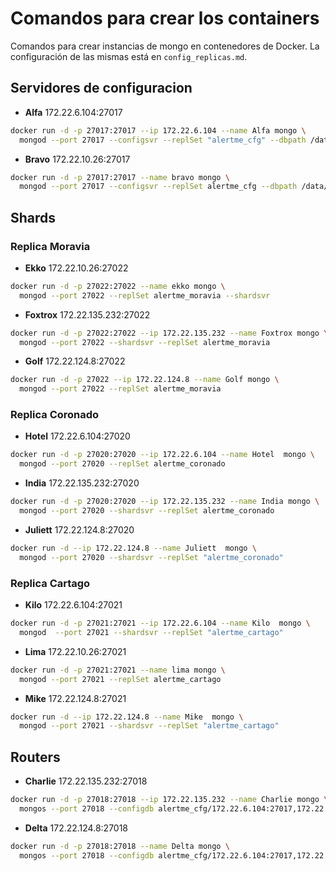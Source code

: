 # Comandos para crear los containers

Comandos para crear instancias de mongo en contenedores de Docker.
La configuración de las mismas está en `config_replicas.md`.

## Servidores de configuracion

* **Alfa** 172.22.6.104:27017
```bash
docker run -d -p 27017:27017 --ip 172.22.6.104 --name Alfa mongo \
  mongod --port 27017 --configsvr --replSet "alertme_cfg" --dbpath /data/configdb
```

* **Bravo** 172.22.10.26:27017
```bash
docker run -d -p 27017:27017 --name bravo mongo \
  mongod --port 27017 --configsvr --replSet alertme_cfg --dbpath /data/configdb
```

## Shards 

### Replica Moravia

* **Ekko** 172.22.10.26:27022
```bash
docker run -d -p 27022:27022 --name ekko mongo \
  mongod --port 27022 --replSet alertme_moravia --shardsvr
```
* **Foxtrox** 172.22.135.232:27022
```bash
docker run -d -p 27022:27022 --ip 172.22.135.232 --name Foxtrox mongo \
  mongod --port 27022 --shardsvr --replSet alertme_moravia
```
* **Golf** 172.22.124.8:27022
```bash
docker run -d -p 27022 --ip 172.22.124.8 --name Golf mongo \
  mongod --port 27022 --replSet alertme_moravia
```

### Replica Coronado

* **Hotel** 172.22.6.104:27020
```bash
docker run -d -p 27020:27020 --ip 172.22.6.104 --name Hotel  mongo \
  mongod --port 27020 --replSet alertme_coronado
```
* **India** 172.22.135.232:27020
```bash
docker run -d -p 27020:27020 --ip 172.22.135.232 --name India mongo \
  mongod --port 27020 --shardsvr --replSet alertme_coronado
```
* **Juliett** 172.22.124.8:27020
```bash
docker run -d --ip 172.22.124.8 --name Juliett  mongo \
  mongod --port 27020 --shardsvr --replSet "alertme_coronado" 
```

### Replica Cartago

* **Kilo** 172.22.6.104:27021
```bash
docker run -d -p 27021:27021 --ip 172.22.6.104 --name Kilo  mongo \
  mongod  --port 27021 --shardsvr --replSet "alertme_cartago"
```
* **Lima** 172.22.10.26:27021
```bash
docker run -d -p 27021:27021 --name lima mongo \
  mongod --port 27021 --replSet alertme_cartago
```
* **Mike** 172.22.124.8:27021
```bash
docker run -d --ip 172.22.124.8 --name Mike  mongo \
  mongod --port 27021 --shardsvr --replSet "alertme_cartago" 
```

## Routers

* **Charlie** 172.22.135.232:27018
```bash
docker run -d -p 27018:27018 --ip 172.22.135.232 --name Charlie mongo \
  mongos --port 27018 --configdb alertme_cfg/172.22.6.104:27017,172.22.10.26:27017
```

* **Delta** 172.22.124.8:27018
```bash
docker run -d -p 27018:27018 --name Delta mongo \
  mongos --port 27018 --configdb alertme_cfg/172.22.6.104:27017,172.22.10.26:27017 --bind_ip_all
```
